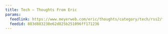 ```yaml
---
title: Tech – Thoughts From Eric
params:
  feedlink: https://www.meyerweb.com/eric/thoughts/category/tech/rss2/full
  feedid: 883d883238e62d825b251096ff171236
---
```

